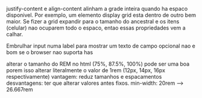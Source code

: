 justify-content e align-content alinham a grade inteira quando ha espaco disponivel. Por exemplo, um elemento display grid esta dentro de outro bem maior. Se fizer a grid expandir para o tamanho do ancestral e os itens (celular) nao ocuparem todo o espaco, entao essas propriedades vem a calhar.

Embrulhar input numa label para mostrar um texto de campo opcional nao e bom se o browser nao suporta has

alterar o tamanho do REM no html (75%, 87.5%, 100%) pode ser uma boa porem isso alterar literalmente o valor de 1rem (12px, 14px, 16px respectivamente)
  vantagem: reduz tamanhos e espacamentos
  desvantagens: ter que alterar valores antes fixos. min-width: 20rem --> 26.667rem